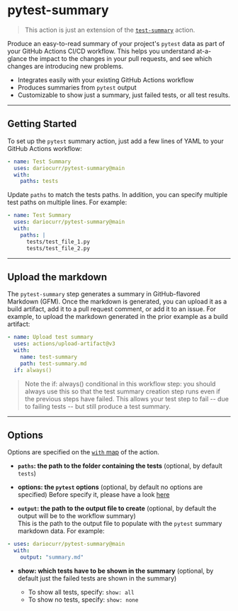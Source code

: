 # pytest-summary

> This action is just an extension of the [`test-summary`](https://github.com/test-summary) action.

Produce an easy-to-read summary of your project's `pytest` data as part of your GitHub Actions CI/CD workflow. This helps you understand at-a-glance the impact to the changes in your pull requests, and see which changes are introducing new problems.

*   Integrates easily with your existing GitHub Actions workflow
*   Produces summaries from `pytest` output
*   Customizable to show just a summary, just failed tests, or all test results.

---

## Getting Started

To set up the `pytest` summary action, just add a few lines of YAML to your GitHub Actions workflow:

```yaml
- name: Test Summary
  uses: dariocurr/pytest-summary@main
  with:
    paths: tests
```

Update `paths` to match the tests paths. In addition, you can specify multiple test paths on multiple lines. For example:

```yaml
- name: Test Summary
  uses: dariocurr/pytest-summary@main
  with:
    paths: |
      tests/test_file_1.py
      tests/test_file_2.py
```

---

## Upload the markdown

The `pytest-summary` step generates a summary in GitHub-flavored Markdown (GFM). Once the markdown is generated, you can upload it as a build artifact, add it to a pull request comment, or add it to an issue. For example, to upload the markdown generated in the prior example as a build artifact:

```yaml
- name: Upload test summary
  uses: actions/upload-artifact@v3
  with:
    name: test-summary
    path: test-summary.md
  if: always()
```

> Note the if: always() conditional in this workflow step: you should always use this so that the test summary creation step runs even if the previous steps have failed. This allows your test step to fail -- due to failing tests -- but still produce a test summary.
---

## Options

Options are specified on the [`with` map](https://docs.github.com/en/actions/using-workflows/workflow-syntax-for-github-actions#jobsjob_idstepswith) of the action.

*   **`paths`: the path to the folder containing the tests** (optional, by default `tests`)  

*   **options: the `pytest` options** (optional, by default no options are specified)
 Before specify it, please have a look [here](https://docs.pytest.org)

*   **`output`: the path to the output file to create** (optional, by default the output will be to the workflow summary)  
  This is the path to the output file to populate with the `pytest` summary markdown data. For example:

  ```yaml
  - uses: dariocurr/pytest-summary@main
    with:
      output: "summary.md"
  ```

*   **show: which tests have to be shown in the summary** (optional, by default just the failed tests are shown in the summary)

    *   To show all tests, specify: `show: all`
    *   To show no tests, specify: `show: none`
